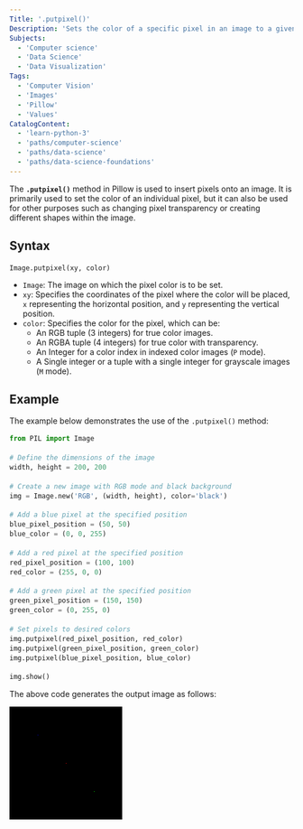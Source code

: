 ```yaml
---
Title: '.putpixel()'
Description: 'Sets the color of a specific pixel in an image to a given value.'
Subjects:
  - 'Computer science'
  - 'Data Science'
  - 'Data Visualization'
Tags:
  - 'Computer Vision'
  - 'Images'
  - 'Pillow'
  - 'Values'
CatalogContent:
  - 'learn-python-3'
  - 'paths/computer-science'
  - 'paths/data-science'
  - 'paths/data-science-foundations'
---
```


The **`.putpixel()`** method in Pillow is used to insert pixels onto an image. It is primarily used to set the color of an individual pixel, but it can also be used for other purposes such as changing pixel transparency or creating different shapes within the image.

## Syntax

```pseudo
Image.putpixel(xy, color)
```

- `Image`: The image on which the pixel color is to be set.
- `xy`: Specifies the coordinates of the pixel where the color will be placed, `x` representing the horizontal position, and `y` representing the vertical position.
- `color`: Specifies the color for the pixel, which can be:
  - An RGB tuple (3 integers) for true color images.
  - An RGBA tuple (4 integers) for true color with transparency.
  - An Integer for a color index in indexed color images (`P` mode).
  - A Single integer or a tuple with a single integer for grayscale images (`M` mode).

## Example

The example below demonstrates the use of the `.putpixel()` method:

```py
from PIL import Image

# Define the dimensions of the image
width, height = 200, 200

# Create a new image with RGB mode and black background
img = Image.new('RGB', (width, height), color='black')

# Add a blue pixel at the specified position
blue_pixel_position = (50, 50)
blue_color = (0, 0, 255)

# Add a red pixel at the specified position
red_pixel_position = (100, 100)
red_color = (255, 0, 0)

# Add a green pixel at the specified position
green_pixel_position = (150, 150)
green_color = (0, 255, 0)

# Set pixels to desired colors
img.putpixel(red_pixel_position, red_color)
img.putpixel(green_pixel_position, green_color)
img.putpixel(blue_pixel_position, blue_color)

img.show()
```

The above code generates the output image as follows:

![Output Image](<https://raw.githubusercontent.com/Codecademy/docs/main/media/putpixel().png>)
